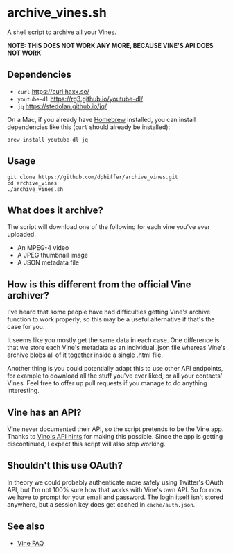 # archive_vines.sh

A shell script to archive all your Vines.

__NOTE: THIS DOES NOT WORK ANY MORE, BECAUSE VINE'S API DOES NOT WORK__

## Dependencies

* `curl` https://curl.haxx.se/
* `youtube-dl` https://rg3.github.io/youtube-dl/
* `jq` https://stedolan.github.io/jq/

On a Mac, if you already have [Homebrew](http://brew.sh/) installed, you can  install dependencies like this (`curl` should already be installed):

```
brew install youtube-dl jq
```

## Usage

```
git clone https://github.com/dphiffer/archive_vines.git
cd archive_vines
./archive_vines.sh
```

## What does it archive?

The script will download one of the following for each vine you've ever uploaded.

* An MPEG-4 video
* A JPEG thumbnail image
* A JSON metadata file

## How is this different from the official Vine archiver?

I've heard that some people have had difficulties getting Vine's archive function to work properly, so this may be a useful alternative if that's the case for you.

It seems like you mostly get the same data in each case. One difference is that we store each Vine's metadata as an individual .json file whereas Vine's archive blobs all of it together inside a single .html file.

Another thing is you could potentially adapt this to use other API endpoints, for example to download all the stuff you've ever liked, or all your contacts' Vines. Feel free to offer up pull requests if you manage to do anything interesting.

## Vine has an API?

Vine never documented their API, so the script pretends to be the Vine app. Thanks to [Vino's API hints](https://github.com/starlock/vino/wiki/API-Reference) for making this possible. Since the app is getting discontinued, I expect this script will also stop working.

## Shouldn't this use OAuth?

In theory we could probably authenticate more safely using Twitter's OAuth API, but I'm not 100% sure how that works with Vine's own API. So for now we have to prompt for your email and password. The login itself isn't stored anywhere, but a session key does get cached in `cache/auth.json`.

## See also

* [Vine FAQ](https://vine.co/FAQ)
